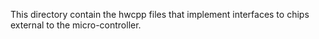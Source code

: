 This directory contain the hwcpp files that implement
interfaces to chips external to the micro-controller.
